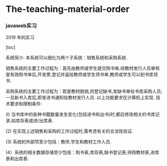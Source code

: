 # The-teaching-material-order
### javaweb实习
2019 年的实习

[toc]

系统简介:
本系统可以细化为两个子系统：销售系统和采购系统.

销售系统的主要工作过程为：首先由教师或学生提交购书单,经教材发行人员审核是有效购书单后,开发票,登记并返给教师或学生领书单,教师或学生可以到书库领书.

采购系统的主要工作过程为：若是教材脱销,则登记缺书,发缺书单给书库采购人员;一旦新书入库后,即发进书通知给教材发行人员.
以上功能要求在计算机上实现.
技术要求和限制条件:

 (l) 当书库中的各种书籍数量发生变化(包括进书和出书)时,都应修改相关的书库记录,如库存表或进/出库表.

(2) 在实现上述销售和采购的工作过程时,需考虑有关的合法性验证.

(3) 系统的外部项至少包括：教师,学生和教材工作人员.

(4）系统的相关数据存储至少包括：购书表,库存表,缺书登记表,待购教材表,进库表和出库表.


